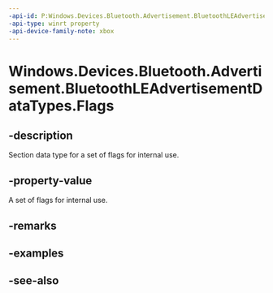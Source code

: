 ```yaml
---
-api-id: P:Windows.Devices.Bluetooth.Advertisement.BluetoothLEAdvertisementDataTypes.Flags
-api-type: winrt property
-api-device-family-note: xbox
---
```


<!-- Property syntax
public byte Flags { get; }
-->

# Windows.Devices.Bluetooth.Advertisement.BluetoothLEAdvertisementDataTypes.Flags

## -description
Section data type for a set of flags for internal use.

## -property-value
A set of flags for internal use.

## -remarks

## -examples

## -see-also
